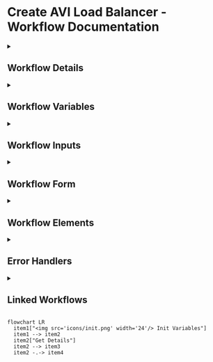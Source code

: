 # Create AVI Load Balancer - Workflow Documentation

<details>
<summary><h2>Workflow Details</h2></summary>

- **Workflow Name:** Create AVI Load Balancer
- **Workflow ID:** `e06ecd6e-df7d-470d-8249-3bb52f2845a6`
- **Version:** 0.0.0
- **Description:** _No description provided_
</details>

<details>
<summary><h2>Workflow Variables</h2></summary>

| Name | Type |
| --- | --- |
| aviVersion | string |
| aviCreds | Properties |
| aviUrl | string |
| serverList | Array/string |
| health_payload | string |
| health_name | string |
| uuid | string |
| healthMonitor | string |
| poolPayload | Properties |
| pool | string |
| vipPayload | Properties |
| vsvip | string |
| vsPayload | Properties |
| aviTenant | Properties |
</details>

<details>
<summary><h2>Workflow Inputs</h2></summary>

| Name | Type |
| --- | --- |
| manualServers | Array/string |
| selectedVMs | Array/string |
| useVMSelection | boolean |
| useExistingHealthMonitor | boolean |
| existingHealthMonitor | string |
| health_monitor_type | string |
| healthPort | string |
| command_code | string |
| command_parameters | string |
| command_path | string |
| command_variables | string |
| lb_algorithm | string |
| poolPort | string |
| useExistingPool | boolean |
| existingPool | string |
| networkType | string |
| ipAddress | string |
| cloud | string |
| tier1_lr | string |
| serviceEngineGroup | string |
| vrfContext | string |
| network | string |
| networkSegment | string |
| vipIPRange | string |
</details>

<details>
<summary><h2>Workflow Form</h2></summary>

| ID | Label | Type | Required | Pattern | Default | Params | Value List | Signpost | State |
| --- | --- | --- | --- | --- | --- | --- | --- | --- | --- |
| cloud | Cloud | string | Optional |  | Action: net.atos.dhc.automation/getAVIClouds |  | n/a |  | {"visible":false,"read-only":true} |
| serviceEngineGroup | Service Engine Group | string | Required |  | n/a |  | Action: net.atos.dhc.automation/getAVISeGroups | Select the appropriate Service Engine Group that configures the pool of service engines for your Avi load balancer. Each group defines specific settings such as scaling policies, resource allocations, and performance parameters. Choose the group that best matches your deployment requirements. | {"visible":true,"read-only":false} |
| networkSegment | Network Segment | string | Required |  | n/a |  | Action: net.atos.dhc.automation/getAVINetworksProfile | Select the appropriate network segment where the load balancer will be deployed. This dropdown lists the available subnets configured in your environment. Choosing the correct segment ensures that your load balancer operates within the intended network scope and meets your deployment requirements. | {"visible":true,"read-only":false} |
| tier1_lr | Tier1_LR | string | Optional |  | Action: net.atos.dhc.automation/getAVICloudRtr | segment→networkSegment, clouduuid→cloud | n/a |  | {"visible":false,"read-only":true} |
| useExistingPool | Do you want use Existing Pool? | boolean | Optional |  | n/a |  | n/a | Select this checkbox if you want to deploy the load balancer using a pre-configured pool. When enabled, the system will reference an existing pool rather than creating a new one, ensuring consistency with established settings. If you leave it unchecked, a new pool will be generated based on the parameters you provide. | {"visible":true,"read-only":false} |
| existingPool | Pool | string | Required if useExistingPool equals true |  | n/a |  | Action: net.atos.dhc.automation/getAVIPools | Select the appropriate existing pool from the dropdown list. This field displays the pools that have already been configured in your environment, each with its own set of load balancing rules, backend server configurations, and performance parameters. | {"read-only":false,"visible":[{"equals":{"useExistingPool":true},"value":true}]} |
| poolPort | Pool port | string | Required if useExistingPool equals false | `^((6553[0-5]\|655[0-2]\d\|65[0-4]\d{2}\|6[0-4]\d{3}\|[1-5]?\d{1,4}\|0)(-(6553[0-5]\|655[0-2]\d\|65[0-4]\d{2}\|6[0-4]\d{3}\|[1-5]?\d{1,4}\|0))?\|(\[(6553[0-5]\|655[0-2]\d\|65[0-4]\d{2}\|6[0-4]\d{3}\|[1-5]?\d{1,4}\|0)-(6553[0-5]\|655[0-2]\d\|65[0-4]\d{2}\|6[0-4]\d{3}\|[1-5]?\d{1,4}\|0)\]))$` | n/a |  | n/a | Enter the port number on which the new pool will accept incoming traffic. This value is critical for directing client requests to the correct backend servers. Ensure the chosen port aligns with your application's configuration, is open, and does not conflict with other services. | {"read-only":false,"visible":[{"equals":{"useExistingPool":false},"value":true},{"equals":{"useExistingPool":true},"value":false}]} |
| manualServers | Servers for Pool | string[] | Optional | `^(25[0-5]\|2[0-4]\d\|[01]?\d\d?)\.(25[0-5]\|2[0-4]\d\|[01]?\d\d?)\.(25[0-5]\|2[0-4]\d\|[01]?\d\d?)\.(25[0-5]\|2[0-4]\d\|[01]?\d\d?)$` | n/a |  | n/a | Enter the backend server details manually. Provide each server’s IP address.Ensure that each entry corresponds to a properly configured and reachable server that meets your application’s requirements. | {"read-only":false,"visible":[{"equals":{"useExistingPool":true},"value":false},{"equals":{"useExistingPool":false},"value":true}]} |
| useVMSelection | Do you want choose Servers from List? | boolean | Optional |  | n/a |  | n/a | Select this checkbox if you prefer to choose servers from an existing list rather than manually entering server details. When enabled, a predefined list of validated servers will be available for selection, helping to streamline the configuration process and reduce manual errors. | {"read-only":false,"visible":[{"equals":{"useExistingPool":false},"value":true},{"equals":{"useExistingPool":true},"value":false}]} |
| selectedVMs | List of Virtual Machine | string[] | Optional |  | n/a |  | Action: net.atos.dhc.firewall.manage/returnVirtualMachineListwithIP | Use this dual-list control to manage your virtual machine selection. The left side displays all available virtual machines, while the right side shows the ones chosen for the deployment. Move items between lists using the provided controls to add or remove virtual machines as needed. Ensure that the selected VMs are properly configured for your environment. | {"read-only":false,"visible":[{"equals":{"useVMSelection":true},"value":true},{"equals":{"useExistingPool":true},"value":false}]} |
| lb_algorithm | Load Balancer Algorithm | string | Required if useExistingPool equals false |  | n/a |  | LB_ALGORITHM_ROUND_ROBIN, LB_ALGORITHM_LEAST_CONNECTIONS, LB_ALGORITHM_SOURCE_IP, LB_ALGORITHM_CONSISTENT_HASH, LB_ALGORITHM_RANDOM | Select the appropriate algorithm for distributing traffic among backend servers. This dropdown lists available algorithms—such as Round Robin, Least Connections —that determine how requests are allocated. Choose the algorithm that best aligns with your application’s performance, reliability, and scaling requirements. | {"read-only":false,"visible":[{"equals":{"useExistingPool":false},"value":true}]} |
| useExistingHealthMonitor | Do you want use existing Health Monitor ? | boolean | Optional |  | n/a |  | n/a | Select this checkbox if you wish to use a pre-configured health monitor to assess the status and performance of your backend servers. When enabled, the deployment will reference an existing health monitor configuration, saving you time and ensuring consistency. If you leave it unchecked, a new health monitor will be created based on your specified settings. | {"visible":true,"read-only":false} |
| existingHealthMonitor | Existing Health Monitor | string | Required if useExistingHealthMonitor equals true |  | n/a |  | Action: net.atos.dhc.automation/getAVIHealthMonitor | Select an existing health monitor from the dropdown list. These monitors are pre-configured to regularly check the availability and performance of your backend servers. Each monitor is set up with specific parameters—such as health check intervals, timeout values, and criteria for determining server status | {"read-only":false,"visible":[{"equals":{"useExistingHealthMonitor":true},"value":true}]} |
| health_monitor_type | Health Monitor Type | string | Required if useExistingHealthMonitor equals false |  | n/a |  | HEALTH_MONITOR_HTTP, HEALTH_MONITOR_HTTPS, HEALTH_MONITOR_TCP, HEALTH_MONITOR_ICMP, HEALTH_MONITOR_EXTERNAL | Select the appropriate type of health monitor for your deployment. This dropdown allows you to choose the protocol or method—such as HTTP, TCP, or ICMP—that will be used to check the availability and responsiveness of your backend servers. | {"read-only":false,"visible":[{"equals":{"useExistingHealthMonitor":true},"value":false},{"equals":{"useExistingHealthMonitor":false},"value":true}]} |
| healthPort | Port for Health Monitor | string | Optional | `^((6553[0-5]\|655[0-2]\d\|65[0-4]\d{2}\|6[0-4]\d{3}\|[1-5]?\d{1,4}\|0)(-(6553[0-5]\|655[0-2]\d\|65[0-4]\d{2}\|6[0-4]\d{3}\|[1-5]?\d{1,4}\|0))?\|(\[(6553[0-5]\|655[0-2]\d\|65[0-4]\d{2}\|6[0-4]\d{3}\|[1-5]?\d{1,4}\|0)-(6553[0-5]\|655[0-2]\d\|65[0-4]\d{2}\|6[0-4]\d{3}\|[1-5]?\d{1,4}\|0)\]))$` | n/a |  | n/a | Enter the specific port number that the health monitor will use to perform health checks on your backend servers. This port should be actively configured to respond to health requests, ensuring that the monitor can accurately assess server status. | {"read-only":false,"visible":[{"equals":{"useExistingHealthMonitor":false},"value":true},{"equals":{"useExistingHealthMonitor":true},"value":false}]} |
| command_code | Code for External Health Monitor | string | Optional |  | n/a |  | n/a | Enter or paste the custom script or code that defines how your external health monitor operates. This code should implement the necessary logic to perform health checks on your backend servers, including error handling and logging as needed. | {"read-only":false,"visible":[{"equals":{"health_monitor_type":"HEALTH_MONITOR_EXTERNAL"},"value":true},{"notEqual":{"health_monitor_type":"HEALTH_MONITOR_EXTERNAL"},"value":false}]} |
| command_parameters | Parameters for External Health Monitor | string | Optional |  | n/a |  | n/a | Provide the necessary parameters that your external health monitor requires to function correctly. These parameters might include configuration settings such as timeout values, thresholds, or custom environment variables. | {"read-only":false,"visible":[{"equals":{"health_monitor_type":"HEALTH_MONITOR_EXTERNAL"},"value":true},{"notEqual":{"health_monitor_type":"HEALTH_MONITOR_EXTERNAL"},"value":false}]} |
| command_path | Path for External Health Monitor | string | Optional |  | n/a |  | n/a | Enter the file system path or URL where your external health monitor code is located. This field should point to the exact location of the executable or script that performs health checks. | {"read-only":false,"visible":[{"equals":{"health_monitor_type":"HEALTH_MONITOR_EXTERNAL"},"value":true},{"notEqual":{"health_monitor_type":"HEALTH_MONITOR_EXTERNAL"},"value":false}]} |
| command_variables | Variables for External Health Monitor | string | Optional |  | n/a |  | n/a | Provide any additional variables that your external health monitor requires to function correctly. | {"read-only":false,"visible":[{"equals":{"health_monitor_type":"HEALTH_MONITOR_EXTERNAL"},"value":true},{"notEqual":{"health_monitor_type":"HEALTH_MONITOR_EXTERNAL"},"value":false}]} |
| networkType | Type of Network for VIP | string | Optional |  | n/a |  | Static IP, Dynamic IP | Select whether the VIP should use a Static IP or a Dynamic IP. Choosing Static IP requires you to manually assign a fixed IP address, ensuring consistency and control over your deployment. Opting for Dynamic IP will allow the system to automatically allocate an IP address from the available network pool, providing flexibility and ease of management. | {"visible":true,"read-only":false} |
| ipAddress | VIP IP Address | string | Required if networkType equals Static IP | `^(25[0-5]\|2[0-4]\d\|[01]?\d\d?)\.(25[0-5]\|2[0-4]\d\|[01]?\d\d?)\.(25[0-5]\|2[0-4]\d\|[01]?\d\d?)\.(25[0-5]\|2[0-4]\d\|[01]?\d\d?)$` | n/a |  | n/a | Enter the Virtual IP (VIP) address that your load balancer will use. | {"read-only":false,"visible":[{"equals":{"networkType":"Static IP"},"value":true},{"notEqual":{"networkType":"Static IP"},"value":false}]} |
| vipIPRange | VIP IP Range | string | Optional |  | Action: net.atos.dhc.automation/getAVINetworkDetails | segment→networkSegment, connectivityPathInput→tier1_lr, clouduuid→cloud | n/a |  | {"read-only":true,"visible":[{"equals":{"networkType":"Dynamic IP"},"value":true},{"equals":{"ipAddress":"Static IP"},"value":false}]} |
</details>

<details>
<summary><h2>Workflow Elements</h2></summary>

#### Element: item0
- **Type:** end
- **Description:** _No description provided_
- **Element ID:** item0


---

#### Element: initVariables
- **Type:** task
- **Description:** Simple task with custom script capability.
- **Element ID:** item1

**Output Bindings:**

| Variable Name | Type | Workflow Variable |
| --- | --- | --- |
| aviVersion | string | aviVersion |
| aviCreds | Properties | aviCreds |
| aviUrl | string | aviUrl |
| uuid | string | uuid |
| aviTenant | Properties | aviTenant |

**Script:**

```javascript
try {

    var automationModule = System.getModule("net.atos.dhc.automation");
    if (automationModule === null || automationModule === undefined) {
        throw new Error("Module 'net.atos.dhc.automation' is not available.");
    }
    
    var aviVersion = automationModule.getAVIVersion();
    if (aviVersion === null || aviVersion === undefined || (typeof aviVersion === "string" && aviVersion.trim() === "")) {
        throw new Error("aviVersion is required but not provided or is empty.");
    }
    
    var aviCreds = automationModule.getAviCreds();

    
    var aviUrl = automationModule.configElement("DHC", "SSRConfig", "aviServer");
    if (aviUrl === null || aviUrl === undefined || (typeof aviUrl === "string" && aviUrl.trim() === "")) {
        throw new Error("aviUrl is required but not provided or is empty.");
    }

    System.log(" [INFO] AVI Version: " + aviVersion + " / AVI URL: " + aviUrl);
    

    var aviTenant = automationModule.getAVITenantRef();
    System.log("AVI tenant reference: "+aviTenant.label +" with id: "+aviTenant.value)
    if (!aviTenant || !aviTenant.label) {
        throw new Error("AVI tenant reference or label is missing.");
    }

    var uuid = java.util.UUID.randomUUID().toString();
    timestamp = new Date().toISOString();
    System.log(" [INFO] Generated UUID: " + uuid);


    
} catch (e) {

    var timestamp = new Date().toISOString();
    System.log(" [ERROR] An error occurred during script execution: " + e.message);
    throw e;
}
```



---

#### Element: mergeServers
- **Type:** task
- **Description:** Simple task with custom script capability.
- **Element ID:** item2

**Input Bindings:**

| Variable Name | Type | Workflow Variable |
| --- | --- | --- |
| useVMSelection | boolean | useVMSelection |
| manualServers | Array/string | manualServers |
| selectedVMs | Array/string | selectedVMs |

**Output Bindings:**

| Variable Name | Type | Workflow Variable |
| --- | --- | --- |
| serverList | Array/string | serverList |

**Script:**

```javascript
try {
    var manualServers = manualServers || [];
    
    var selectedVMs = selectedVMs || [];

    var combined = manualServers.concat(useVMSelection ? selectedVMs : []);

    var deduped = [];
    for (var i = 0; i < combined.length; i++) {
        if (deduped.indexOf(combined[i]) === -1) {
            deduped.push(combined[i]);
        }
    }
    
    serverList = deduped;
    System.log(" [INFO] Merged Server List: " + JSON.stringify(serverList));
} catch (e) {
    System.log(" [ERROR] An error occurred during server list merging: " + e.message);
    throw e;
}
```



---

#### Element: determineHealthMonitor
- **Type:** task
- **Description:** Simple task with custom script capability.
- **Element ID:** item3

**Input Bindings:**

| Variable Name | Type | Workflow Variable |
| --- | --- | --- |
| useExistingHealthMonitor | boolean | useExistingHealthMonitor |
| health_monitor_type | string | health_monitor_type |
| healthPort | string | healthPort |
| command_code | string | command_code |
| command_variables | string | command_variables |
| command_parameters | string | command_parameters |
| command_path | string | command_path |
| uuid | string | uuid |
| existingHealthMonitor | string | existingHealthMonitor |
| aviTenant | Properties | aviTenant |

**Output Bindings:**

| Variable Name | Type | Workflow Variable |
| --- | --- | --- |
| health_payload | string | health_payload |
| health_name | string | health_name |
| healthMonitor | string | healthMonitor |

**Script:**

```javascript
try {
    if (useExistingHealthMonitor) {
        healthMonitor = existingHealthMonitor;
        System.log(" [INFO] Using existing health monitor: " + healthMonitor);
    } else {
        if (health_monitor_type == "HEALTH_MONITOR_EXTERNAL") {
            var health_payload = {
                "name": "external-monitor-" + uuid,
                "type": health_monitor_type,
                "monitor_port": healthPort,
                "tenant_ref":aviTenant.value,
                "external_monitor": {
                    "command_code": command_code,
                    "command_parameters": command_parameters,
                    "command_path": command_path,
                    "command_variables": command_variables
                }
            };
            var body = JSON.stringify(health_payload);
            System.log(" [INFO] Creating External Health Monitor: " + body);
        } else {
            var health_payload = {
                "name": "standard-monitor-" + uuid,
                "type": health_monitor_type,
                "monitor_port": healthPort,
                "monitor_port": healthPort
            };
            var body = JSON.stringify(health_payload);
            System.log(" [INFO] Creating Standard Health Monitor: " + body);
        }
        health_name = health_payload.name;
    }
} catch (e) {
    System.log(" [ERROR] An error occurred during health monitor creation: " + e.message);
    throw e;
}
```



---

#### Element: createHealthMonitor
- **Type:** task
- **Description:** Simple task with custom script capability.
- **Element ID:** item4

**Input Bindings:**

| Variable Name | Type | Workflow Variable |
| --- | --- | --- |
| aviCreds | Properties | aviCreds |
| aviVersion | string | aviVersion |
| aviUrl | string | aviUrl |
| health_payload | string | health_payload |
| aviTenant | Properties | aviTenant |

**Output Bindings:**

| Variable Name | Type | Workflow Variable |
| --- | --- | --- |
| healthMonitor | string | healthMonitor |

**Script:**

```javascript
try {
    var aviUsername = aviCreds.username;
    var aviPassword = aviCreds.password;

    var restHost = RESTHostManager.createTransientHostFrom(RESTHostManager.createHost("dynamicRequest"));
    restHost.name = "AVI";
    restHost.operationTimeout = 900;
    restHost.url = "https://" + aviUrl;

    var loginUri = "https://" + aviUrl + "/login";
    
    var ld = Config.getKeystores().getImportCAFromUrlAction();
    var model = ld.getModel();
    model.value = loginUri;
    var error = ld.execute();
    if (error) {
        System.error("Failed to import SSL certificate: " + error);
    } else {
        System.log("SSL certificate successfully imported.");
    }
    
    var loginPayload = JSON.stringify({ "username": aviUsername, "password": aviPassword });
    var loginRequest = restHost.createRequest("POST", loginUri, loginPayload);
    loginRequest.setHeader("Content-Type", "application/json");
    loginRequest.setHeader("Accept", "application/json");

    var loginResponse = loginRequest.execute();
    System.log("Login Status Code: " + loginResponse.statusCode);
    if (loginResponse.statusCode !== 200) {
        System.error("Login failed. Exiting.");
    }
    
    var cookies = loginResponse.getAllHeaders()['Set-Cookie'];
    var sessionId = cookies.match(/sessionid=([^;]+)/)[1];
    var csrfToken = cookies.match(/csrftoken=([^;]+)/)[1];

    System.log("Session ID: " + sessionId);
    System.log("CSRF Token: " + csrfToken);
    System.log("X-Avi-Version: " + aviVersion);

    var sessionCookie = "sessionid=" + sessionId;

    var body = JSON.stringify(health_payload);
    System.log("Prepared Payload: " + body);

    var apiUri = "https://" + aviUrl + "/api/healthmonitor";
    System.log("API URI: " + apiUri);

    var apiRequest = restHost.createRequest("POST", apiUri, body);
    apiRequest.setHeader("Content-Type", "application/json");
    apiRequest.setHeader("Accept", "application/json");
    apiRequest.setHeader("Cookie", sessionCookie);
    apiRequest.setHeader("X-CSRFToken", csrfToken);
    apiRequest.setHeader("X-Avi-Version", aviVersion);
    apiRequest.setHeader("Referer", "https://" + aviUrl + "/");
    apiRequest.setHeader("X-Avi-Tenant-UUID", aviTenant.value);
    apiRequest.setHeader("X-Avi-Tenant", aviTenant.label);

    var apiResponse = apiRequest.execute();
    System.log("API Request Status Code: " + apiResponse.statusCode);

    if (apiResponse.statusCode < 200 || apiResponse.statusCode >= 300) {
        throw new Error("API Request failed with status code " + apiResponse.statusCode + " and response "+ apiResponse.contentAsString);
    }

    System.log("API Response Content: " + apiResponse.contentAsString);

    var responseObj = JSON.parse(apiResponse.contentAsString);

    var uuid = responseObj.uuid;
    var monitorName = responseObj.name;

    healthMonitor = uuid + "#" + monitorName;
    
    System.log("Concatenated healthMonitor value: " + healthMonitor);
} catch (e) {
    System.log(" [ERROR] An error occurred during script execution: " + e.message);
    throw e;
}
```



---

#### Element: useExistingHealthMonitor?
- **Type:** custom-condition
- **Description:** Custom decision based on a custom script.
- **Element ID:** item6

**Input Bindings:**

| Variable Name | Type | Workflow Variable |
| --- | --- | --- |
| useExistingHealthMonitor | boolean | useExistingHealthMonitor |

**Script:**

```javascript
try {
    if (useExistingHealthMonitor) {
        System.log(" [INFO] useExistingHealthMonitor is true.");
        return true;
    } else {
        System.log(" [INFO] useExistingHealthMonitor is false.");
        return false;
    }
} catch (e) {
    System.log(" [ERROR] An error occurred during health monitor selection: " + e.message);
    throw e;
}
```



---

#### Element: determinePool
- **Type:** task
- **Description:** Simple task with custom script capability.
- **Element ID:** item7

**Input Bindings:**

| Variable Name | Type | Workflow Variable |
| --- | --- | --- |
| useExistingPool | boolean | useExistingPool |
| existingPool | string | existingPool |
| poolPort | string | poolPort |
| lb_algorithm | string | lb_algorithm |
| serverList | Array/string | serverList |
| healthMonitor | string | healthMonitor |
| uuid | string | uuid |
| aviUrl | string | aviUrl |
| cloud | string | cloud |
| tier1_lr | string | tier1_lr |
| networkSegment | string | networkSegment |
| aviTenant | Properties | aviTenant |

**Output Bindings:**

| Variable Name | Type | Workflow Variable |
| --- | --- | --- |
| poolPayload | Properties | poolPayload |
| pool | string | pool |

**Script:**

```javascript
try {
    if (useExistingPool) {
        pool = existingPool;
        System.log(" [INFO] Using existing pool: " + pool);
    } else {
        var vrf_ref = networkSegment.split("@@")[2]
        var payload = {
            "name": "pool-" + uuid,
            "default_server_port": poolPort,
            "lb_algorithm": lb_algorithm,
            "health_monitor_refs": [healthMonitor],
            "cloud_ref":cloud,
            "tier1_lr":tier1_lr,
            "vrf_ref": vrf_ref,
            "tenant_ref":aviTenant.value,
            "servers": []
        };

        for (var i = 0; i < serverList.length; i++) {
            payload.servers.push({
                "ip": { "addr": serverList[i], "type": "V4" }
            });
        }

        payload.health_monitor_refs = ["https://" + aviUrl + "/api/healthmonitor/" + healthMonitor];
        var body = JSON.stringify(payload);
        System.log(" [INFO] Creating Pool: " + body);
        poolPayload = payload;
    }
} catch (e) {
    System.log(" [ERROR] An error occurred during pool creation: " + e.message);
    throw e;
}
```



---

#### Element: useExistingPool
- **Type:** custom-condition
- **Description:** Custom decision based on a custom script.
- **Element ID:** item9

**Input Bindings:**

| Variable Name | Type | Workflow Variable |
| --- | --- | --- |
| useExistingPool | boolean | useExistingPool |

**Script:**

```javascript
try {
    if (useExistingPool) {
        System.log(" [INFO] useExistingPool is true.");
        return true;
    } else {
        System.log(" [INFO] useExistingPool is false.");
        return false;
    }
} catch (e) {
    System.log(" [ERROR] An error occurred during pool selection: " + e.message);
    throw e;
}
```



---

#### Element: createPool
- **Type:** task
- **Description:** Simple task with custom script capability.
- **Element ID:** item10

**Input Bindings:**

| Variable Name | Type | Workflow Variable |
| --- | --- | --- |
| aviUrl | string | aviUrl |
| aviCreds | Properties | aviCreds |
| aviVersion | string | aviVersion |
| poolPayload | Properties | poolPayload |
| aviTenant | Properties | aviTenant |

**Output Bindings:**

| Variable Name | Type | Workflow Variable |
| --- | --- | --- |
| pool | string | pool |

**Script:**

```javascript
try {
    var aviUsername = aviCreds.username;
    var aviPassword = aviCreds.password;

    var restHost = RESTHostManager.createTransientHostFrom(RESTHostManager.createHost("dynamicRequest"));
    restHost.name = "AVI";
    restHost.operationTimeout = 900;
    restHost.url = "https://" + aviUrl;

    var loginUri = "https://" + aviUrl + "/login";
    var ld = Config.getKeystores().getImportCAFromUrlAction();
    var model = ld.getModel();
    model.value = loginUri;
    var error = ld.execute();
    if (error) {
        System.error("Failed to import SSL certificate: " + error);
    } else {
        System.log("SSL certificate successfully imported.");
    }

    var loginPayload = JSON.stringify({ "username": aviUsername, "password": aviPassword });
    var loginRequest = restHost.createRequest("POST", loginUri, loginPayload);
    loginRequest.setHeader("Content-Type", "application/json");
    loginRequest.setHeader("Accept", "application/json");

    var loginResponse = loginRequest.execute();
    System.log("Login Status Code: " + loginResponse.statusCode);
    if (loginResponse.statusCode !== 200) {
        System.error("Login failed. Exiting.");
    }

    var cookies = loginResponse.getAllHeaders()['Set-Cookie'];
    var sessionId = cookies.match(/sessionid=([^;]+)/)[1];
    var csrfToken = cookies.match(/csrftoken=([^;]+)/)[1];

    System.log("Session ID: " + sessionId);
    System.log("CSRF Token: " + csrfToken);
    System.log("X-Avi-Version: " + aviVersion);

    var sessionCookie = "sessionid=" + sessionId;

    var body = JSON.stringify(poolPayload);
    System.log("Prepared Payload: " + body);

    var apiUri = "https://" + aviUrl + "/api/pool";
    System.log("API URI: " + apiUri);

    var apiRequest = restHost.createRequest("POST", apiUri, body);
    apiRequest.setHeader("Content-Type", "application/json");
    apiRequest.setHeader("Accept", "application/json");
    apiRequest.setHeader("Cookie", sessionCookie);
    apiRequest.setHeader("X-CSRFToken", csrfToken);
    apiRequest.setHeader("X-Avi-Version", aviVersion);
    apiRequest.setHeader("Referer", "https://" + aviUrl + "/");
    apiRequest.setHeader("X-Avi-Tenant-UUID", aviTenant.value);
    apiRequest.setHeader("X-Avi-Tenant", aviTenant.label);
    
    var apiResponse = apiRequest.execute();
    System.log("API Request Status Code: " + apiResponse.statusCode);
    if (apiResponse.statusCode < 200 || apiResponse.statusCode >= 300) {
        throw new Error("API Request failed with status code " + apiResponse.statusCode + " and response "+ apiResponse.contentAsString);
    }
    System.log("API Response Content: " + apiResponse.contentAsString);

    var responseObj = JSON.parse(apiResponse.contentAsString);

    var uuid = responseObj.uuid;
    var poolName = responseObj.name;

    var pool = uuid + "#" + poolName;

    System.log("Concatenated pool value: " + pool);
} catch (e) {
    System.log(" [ERROR] An error occurred during pool creation: " + e.message);
    throw e;
}
```



---

#### Element: determineVIP
- **Type:** task
- **Description:** Simple task with custom script capability.
- **Element ID:** item11

**Input Bindings:**

| Variable Name | Type | Workflow Variable |
| --- | --- | --- |
| networkType | string | networkType |
| ipAddress | string | ipAddress |
| uuid | string | uuid |
| cloud | string | cloud |
| tier1_lr | string | tier1_lr |
| vipIPRange | string | vipIPRange |
| networkSegment | string | networkSegment |
| aviTenant | Properties | aviTenant |

**Output Bindings:**

| Variable Name | Type | Workflow Variable |
| --- | --- | --- |
| vipPayload | Properties | vipPayload |

**Script:**

```javascript
try {
    var vipPayload = {};
    var network_ref = networkSegment.split("@@")[1];
    var vrf_ref = networkSegment.split("@@")[2];
    if (networkType == "Static IP") {
        vipPayload = {
            "name": "vip-" + uuid,
            "cloud_ref": cloud,
            "tier1_lr": tier1_lr,
            "tenant_ref":aviTenant.value,
            "vrf_ref": vrf_ref,
            "vip": [
                {
                    "ip_address": { "addr": ipAddress, "type": "V4" }
                }
            ]
        };
        var body = JSON.stringify(vipPayload);
        System.log(" [INFO] Creating Static VIP: " + body);
    } else {
        var addr = vipIPRange.split("/")[0];
        var mask = vipIPRange.split("/")[1];
        vipPayload = {
            "name": "vip-" + uuid,
            "cloud_ref": cloud,
            "tier1_lr": tier1_lr,
            "vrf_ref": vrf_ref,
            "tenant_ref":aviTenant.value,
            "vip": [
                {
                    "auto_allocate_ip": true,
                    "ipam_network_subnet": {
                        "network_ref": network_ref,
                        "subnet": {
                            "ip_addr": {
                                "addr": addr,
                                "type": "V4"
                            },
                            "mask": mask
                        }
                    }
                }
            ]
        };
        var body = JSON.stringify(vipPayload);
        System.log(" [INFO] Creating Dynamic VIP: " + body);
    }
} catch (e) {
    System.log(" [ERROR] An error occurred during VIP creation: " + e.message);
    throw e;
}
```



---

#### Element: createVSVIP
- **Type:** task
- **Description:** Simple task with custom script capability.
- **Element ID:** item14

**Input Bindings:**

| Variable Name | Type | Workflow Variable |
| --- | --- | --- |
| aviCreds | Properties | aviCreds |
| aviUrl | string | aviUrl |
| aviVersion | string | aviVersion |
| vipPayload | Properties | vipPayload |
| aviTenant | Properties | aviTenant |

**Output Bindings:**

| Variable Name | Type | Workflow Variable |
| --- | --- | --- |
| vsvip | string | vsvip |

**Script:**

```javascript
try {
    var aviUsername = aviCreds.username;
    var aviPassword = aviCreds.password;

    var restHost = RESTHostManager.createTransientHostFrom(RESTHostManager.createHost("dynamicRequest"));
    restHost.name = "AVI";
    restHost.operationTimeout = 900;
    restHost.url = "https://" + aviUrl;

    var loginUri = "https://" + aviUrl + "/login";
    var ld = Config.getKeystores().getImportCAFromUrlAction();
    var model = ld.getModel();
    model.value = loginUri;
    var error = ld.execute();
    if (error) {
        System.error("Failed to import SSL certificate: " + error);
    } else {
        System.log("SSL certificate successfully imported.");
    }

    var loginPayload = JSON.stringify({ "username": aviUsername, "password": aviPassword });
    var loginRequest = restHost.createRequest("POST", loginUri, loginPayload);
    loginRequest.setHeader("Content-Type", "application/json");
    loginRequest.setHeader("Accept", "application/json");

    var loginResponse = loginRequest.execute();
    System.log("Login Status Code: " + loginResponse.statusCode);
    if (loginResponse.statusCode !== 200) {
        System.error("Login failed. Exiting.");
    }

    var cookies = loginResponse.getAllHeaders()['Set-Cookie'];
    var sessionId = cookies.match(/sessionid=([^;]+)/)[1];
    var csrfToken = cookies.match(/csrftoken=([^;]+)/)[1];

    System.log("Session ID: " + sessionId);
    System.log("CSRF Token: " + csrfToken);
    System.log("X-Avi-Version: " + aviVersion);

    var sessionCookie = "sessionid=" + sessionId;

    var body = JSON.stringify(vipPayload);
    System.log("Prepared Payload: " + body);

    var apiUri = "https://" + aviUrl + "/api/vsvip";
    System.log("API URI: " + apiUri);

    var apiRequest = restHost.createRequest("POST", apiUri, body);
    apiRequest.setHeader("Content-Type", "application/json");
    apiRequest.setHeader("Accept", "application/json");
    apiRequest.setHeader("Cookie", sessionCookie);
    apiRequest.setHeader("X-CSRFToken", csrfToken);
    apiRequest.setHeader("X-Avi-Version", aviVersion);
    apiRequest.setHeader("Referer", "https://" + aviUrl + "/");
    apiRequest.setHeader("X-Avi-Tenant-UUID", aviTenant.value);
    apiRequest.setHeader("X-Avi-Tenant", aviTenant.label);


    var apiResponse = apiRequest.execute();
    System.log("API Request Status Code: " + apiResponse.statusCode);
    if (apiResponse.statusCode < 200 || apiResponse.statusCode >= 300) {
        throw new Error("API Request failed with status code " + apiResponse.statusCode + " and response "+ apiResponse.contentAsString);
    }
    System.log("API Response Content: " + apiResponse.contentAsString);

    var responseObj = JSON.parse(apiResponse.contentAsString);

    var uuid = responseObj.uuid;

    var vipName = responseObj.name;

    var vsvip = uuid + "#" + vipName;

    System.log("Concatenated vsvip value: " + vsvip);
} catch (e) {
    System.log(" [ERROR] An error occurred during vsvip creation: " + e.message);
    throw e;
}
```



---

#### Element: determineVirtualService
- **Type:** task
- **Description:** Simple task with custom script capability.
- **Element ID:** item15

**Input Bindings:**

| Variable Name | Type | Workflow Variable |
| --- | --- | --- |
| networkType | string | networkType |
| poolPort | string | poolPort |
| pool | string | pool |
| useExistingHealthMonitor | boolean | useExistingHealthMonitor |
| useExistingPool | boolean | useExistingPool |
| health_monitor_type | string | health_monitor_type |
| aviUrl | string | aviUrl |
| vsvip | string | vsvip |
| uuid | string | uuid |
| cloud | string | cloud |
| tier1_lr | string | tier1_lr |
| serviceEngineGroup | string | serviceEngineGroup |
| networkSegment | string | networkSegment |
| aviTenant | Properties | aviTenant |

**Output Bindings:**

| Variable Name | Type | Workflow Variable |
| --- | --- | --- |
| vsPayload | Properties | vsPayload |

**Script:**

```javascript
try {
    var vsName = "";
    var vrf_ref = networkSegment.split("@@")[2];
    if (networkType == "Dynamic IP") {
        if (!useExistingPool && useExistingHealthMonitor) {
            vsName = "vs-dynamic-existing-hm-" + uuid;
        } else if (!useExistingPool && !useExistingHealthMonitor && health_monitor_type == "HEALTH_MONITOR_EXTERNAL") {
            vsName = "vs-dynamic-new-hm-" + uuid;
        } else if (useExistingPool) {
            vsName = "vs-dynamic-" + uuid;
        } else if (!useExistingPool && !useExistingHealthMonitor && health_monitor_type != "HEALTH_MONITOR_EXTERNAL") {
            vsName = "vs-dynamic-new-hm-" + uuid;
        }
    } else {
        if (!useExistingPool && !useExistingHealthMonitor && health_monitor_type != "HEALTH_MONITOR_EXTERNAL") {
            vsName = "vs-static-new-hm-" + uuid;
        } else if (!useExistingPool && useExistingHealthMonitor) {
            vsName = "vs-static-existing-hm-" + uuid;
        } else if (useExistingPool) {
            vsName = "vs-static-" + uuid;
        } else if (!useExistingPool && !useExistingHealthMonitor && health_monitor_type == "HEALTH_MONITOR_EXTERNAL") {
            vsName = "vs-static-new-hm-" + uuid;
        }
    }

    var vsPayload = {
        "name": vsName,
        "cloud_ref":cloud,
        "tier1_lr":tier1_lr,
        "vrf_ref": vrf_ref,
        "se_group_ref":serviceEngineGroup,
        "pool_ref": "https://" + aviUrl + "/api/pool/" + pool,
        "vsvip_ref": "https://" + aviUrl + "/api/vsvip/" + vsvip,
        "tenant_ref":aviTenant.value,
        "services": [{
            "port": poolPort,
            "enable_ssl": false
        }]
    };

    var body = JSON.stringify(vsPayload);
    System.log(" [INFO] Creating Virtual Service: " + body);
} catch (e) {
    System.log(" [ERROR] An error occurred during Virtual Service creation: " + e.message);
    throw e;
}
```



---

#### Element: createVS
- **Type:** task
- **Description:** Simple task with custom script capability.
- **Element ID:** item16

**Input Bindings:**

| Variable Name | Type | Workflow Variable |
| --- | --- | --- |
| aviCreds | Properties | aviCreds |
| aviUrl | string | aviUrl |
| aviVersion | string | aviVersion |
| vsPayload | Properties | vsPayload |
| aviTenant | Properties | aviTenant |

**Script:**

```javascript
try {
    var aviUsername = aviCreds.username;
    var aviPassword = aviCreds.password;

    var restHost = RESTHostManager.createTransientHostFrom(RESTHostManager.createHost("dynamicRequest"));
    restHost.name = "AVI";
    restHost.operationTimeout = 900;
    restHost.url = "https://" + aviUrl;

    var loginUri = "https://" + aviUrl + "/login";
    var ld = Config.getKeystores().getImportCAFromUrlAction();
    var model = ld.getModel();
    model.value = loginUri;
    var error = ld.execute();
    if (error) {
        System.error("Failed to import SSL certificate: " + error);
    } else {
        System.log("SSL certificate successfully imported.");
    }

    var loginPayload = JSON.stringify({ "username": aviUsername, "password": aviPassword });
    var loginRequest = restHost.createRequest("POST", loginUri, loginPayload);
    loginRequest.setHeader("Content-Type", "application/json");
    loginRequest.setHeader("Accept", "application/json");

    var loginResponse = loginRequest.execute();
    System.log("Login Status Code: " + loginResponse.statusCode);
    if (loginResponse.statusCode !== 200) {
        System.error("Login failed. Exiting.");
    }

    var cookies = loginResponse.getAllHeaders()['Set-Cookie'];
    var sessionId = cookies.match(/sessionid=([^;]+)/)[1];
    var csrfToken = cookies.match(/csrftoken=([^;]+)/)[1];

    System.log("Session ID: " + sessionId);
    System.log("CSRF Token: " + csrfToken);
    System.log("X-Avi-Version: " + aviVersion);

    var sessionCookie = "sessionid=" + sessionId;

    var body = JSON.stringify(vsPayload);
    System.log("Prepared Payload: " + body);

    var apiUri = "https://" + aviUrl + "/api/virtualservice";
    System.log("API URI: " + apiUri);

    var apiRequest = restHost.createRequest("POST", apiUri, body);
    apiRequest.setHeader("Content-Type", "application/json");
    apiRequest.setHeader("Accept", "application/json");
    apiRequest.setHeader("Cookie", sessionCookie);
    apiRequest.setHeader("X-CSRFToken", csrfToken);
    apiRequest.setHeader("X-Avi-Version", aviVersion);
    apiRequest.setHeader("Referer", "https://" + aviUrl + "/");
    apiRequest.setHeader("X-Avi-Tenant-UUID", aviTenant.value);
    apiRequest.setHeader("X-Avi-Tenant", aviTenant.label);

    var apiResponse = apiRequest.execute();
    System.log("API Request Status Code: " + apiResponse.statusCode);
    if (apiResponse.statusCode < 200 || apiResponse.statusCode >= 300) {
        throw new Error("API Request failed with status code " + apiResponse.statusCode + " and response "+ apiResponse.contentAsString);
    }
    System.log("API Response Content: " + apiResponse.contentAsString);

    var responseObj = JSON.parse(apiResponse.contentAsString);

    var uuid = responseObj.uuid;

    var vsName = responseObj.name;

    var virtualservice = uuid + "#" + vsName;

    System.log("Concatenated virtualservice value: " + virtualservice);
} catch (e) {
    System.log(" [ERROR] An error occurred during virtualservice creation: " + e.message);
    throw e;
}
```



---

#### Element: End workflow
- **Type:** end
- **Description:** _No description provided_
- **Element ID:** item17


---

#### Element: item18
- **Type:** end
- **Description:** _No description provided_
- **Element ID:** item18


---

#### Element: Check Health Monitor
- **Type:** custom-condition
- **Description:** Custom decision based on a custom script.
- **Element ID:** item19

**Input Bindings:**

| Variable Name | Type | Workflow Variable |
| --- | --- | --- |
| healthMonitor | string | healthMonitor |
| useExistingHealthMonitor | boolean | useExistingHealthMonitor |

**Script:**

```javascript
if(healthMonitor === "" || useExistingHealthMonitor === true)
{
    return false
}
else
{
    return true
}
```



---

#### Element: clear Health Monitor
- **Type:** task
- **Description:** Simple task with custom script capability.
- **Element ID:** item20

**Input Bindings:**

| Variable Name | Type | Workflow Variable |
| --- | --- | --- |
| aviCreds | Properties | aviCreds |
| aviUrl | string | aviUrl |
| aviVersion | string | aviVersion |
| healthMonitor | string | healthMonitor |

**Script:**

```javascript
try {
    var aviUsername = aviCreds.username;
    var aviPassword = aviCreds.password;

    var restHost = RESTHostManager.createTransientHostFrom(RESTHostManager.createHost("dynamicRequest"));
    restHost.name = "AVI";
    restHost.operationTimeout = 900;
    restHost.url = "https://" + aviUrl;

    var loginUri = "https://" + aviUrl + "/login";
    
    var ld = Config.getKeystores().getImportCAFromUrlAction();
    var model = ld.getModel();
    model.value = loginUri;
    var error = ld.execute();
    if (error) {
        System.error("Failed to import SSL certificate: " + error);
    } else {
        System.log("SSL certificate successfully imported.");
    }
    
    var loginPayload = JSON.stringify({ "username": aviUsername, "password": aviPassword });
    var loginRequest = restHost.createRequest("POST", loginUri, loginPayload);
    loginRequest.setHeader("Content-Type", "application/json");
    loginRequest.setHeader("Accept", "application/json");

    var loginResponse = loginRequest.execute();
    System.log("Login Status Code: " + loginResponse.statusCode);
    if (loginResponse.statusCode !== 200) {
        System.error("Login failed. Exiting.");
    }
    
    var cookies = loginResponse.getAllHeaders()['Set-Cookie'];
    var sessionId = cookies.match(/sessionid=([^;]+)/)[1];
    var csrfToken = cookies.match(/csrftoken=([^;]+)/)[1];

    System.log("Session ID: " + sessionId);
    System.log("CSRF Token: " + csrfToken);
    System.log("X-Avi-Version: " + aviVersion);

    var sessionCookie = "sessionid=" + sessionId;


    var apiUri = "https://" + aviUrl + "/api/healthmonitor/"+healthMonitor;
    System.log("API URI: " + apiUri);

    var apiRequest = restHost.createRequest("DELETE", apiUri);
    apiRequest.setHeader("Content-Type", "application/json");
    apiRequest.setHeader("Accept", "application/json");
    apiRequest.setHeader("Cookie", sessionCookie);
    apiRequest.setHeader("X-CSRFToken", csrfToken);
    apiRequest.setHeader("X-Avi-Version", aviVersion);
    apiRequest.setHeader("Referer", "https://" + aviUrl + "/");

    var apiResponse = apiRequest.execute();
    System.log("API Request Status Code: " + apiResponse.statusCode);

    if (apiResponse.statusCode < 200 || apiResponse.statusCode >= 300) {
        throw new Error("API Request failed with status code " + apiResponse.statusCode + " and response "+ apiResponse.contentAsString);
    }

    System.log("API Response Content: " + apiResponse.contentAsString);




} catch (e) {
    System.log(" [ERROR] An error occurred during script execution: " + e.message);
    throw e;
}
```



---

#### Element: Check Pool
- **Type:** custom-condition
- **Description:** Custom decision based on a custom script.
- **Element ID:** item22

**Input Bindings:**

| Variable Name | Type | Workflow Variable |
| --- | --- | --- |
| pool | string | pool |
| useExistingPool | boolean | useExistingPool |

**Script:**

```javascript
if(pool === "" || useExistingPool === true)
{
    return false
}
else
{
    return true
}
```



---

#### Element: Clear Pool
- **Type:** task
- **Description:** Simple task with custom script capability.
- **Element ID:** item23

**Input Bindings:**

| Variable Name | Type | Workflow Variable |
| --- | --- | --- |
| aviCreds | Properties | aviCreds |
| aviUrl | string | aviUrl |
| aviVersion | string | aviVersion |
| pool | string | pool |

**Script:**

```javascript
try {
    var aviUsername = aviCreds.username;
    var aviPassword = aviCreds.password;

    var restHost = RESTHostManager.createTransientHostFrom(RESTHostManager.createHost("dynamicRequest"));
    restHost.name = "AVI";
    restHost.operationTimeout = 900;
    restHost.url = "https://" + aviUrl;

    var loginUri = "https://" + aviUrl + "/login";
    
    var ld = Config.getKeystores().getImportCAFromUrlAction();
    var model = ld.getModel();
    model.value = loginUri;
    var error = ld.execute();
    if (error) {
        System.error("Failed to import SSL certificate: " + error);
    } else {
        System.log("SSL certificate successfully imported.");
    }
    
    var loginPayload = JSON.stringify({ "username": aviUsername, "password": aviPassword });
    var loginRequest = restHost.createRequest("POST", loginUri, loginPayload);
    loginRequest.setHeader("Content-Type", "application/json");
    loginRequest.setHeader("Accept", "application/json");

    var loginResponse = loginRequest.execute();
    System.log("Login Status Code: " + loginResponse.statusCode);
    if (loginResponse.statusCode !== 200) {
        System.error("Login failed. Exiting.");
    }
    
    var cookies = loginResponse.getAllHeaders()['Set-Cookie'];
    var sessionId = cookies.match(/sessionid=([^;]+)/)[1];
    var csrfToken = cookies.match(/csrftoken=([^;]+)/)[1];

    System.log("Session ID: " + sessionId);
    System.log("CSRF Token: " + csrfToken);
    System.log("X-Avi-Version: " + aviVersion);

    var sessionCookie = "sessionid=" + sessionId;


    var apiUri = "https://" + aviUrl + "/api/pool/"+pool;
    System.log("API URI: " + apiUri);

    var apiRequest = restHost.createRequest("DELETE", apiUri);
    apiRequest.setHeader("Content-Type", "application/json");
    apiRequest.setHeader("Accept", "application/json");
    apiRequest.setHeader("Cookie", sessionCookie);
    apiRequest.setHeader("X-CSRFToken", csrfToken);
    apiRequest.setHeader("X-Avi-Version", aviVersion);
    apiRequest.setHeader("Referer", "https://" + aviUrl + "/");

    var apiResponse = apiRequest.execute();
    System.log("API Request Status Code: " + apiResponse.statusCode);

    if (apiResponse.statusCode < 200 || apiResponse.statusCode >= 300) {
        throw new Error("API Request failed with status code " + apiResponse.statusCode + " and response "+ apiResponse.contentAsString);
    }

    System.log("API Response Content: " + apiResponse.contentAsString);

  


} catch (e) {
    System.log(" [ERROR] An error occurred during script execution: " + e.message);
    throw e;
}
```



---

</details>

<details>
<summary><h2>Error Handlers</h2></summary>

- **Element Name:** item22 (throws: _None_)
</details>

<details>
<summary><h2>Linked Workflows</h2></summary>

_No linked workflows defined._
</details>

```mermaid
flowchart LR
  item1["<img src='icons/init.png' width='24'/> Init Variables"]
  item1 --> item2
  item2["Get Details"]
  item2 --> item3
  item2 -.-> item4
```
